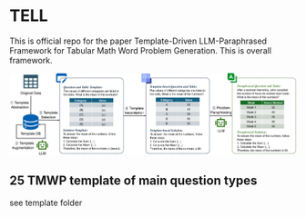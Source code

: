 # TELL
This is official repo for the paper Template-Driven LLM-Paraphrased Framework for Tabular Math Word Problem Generation. This is overall framework.

<p align="center">
    <img src="./pictures/Framework03.png" width="800">
    <br>
</p>

## 25 TMWP template of main question types
see template folder
